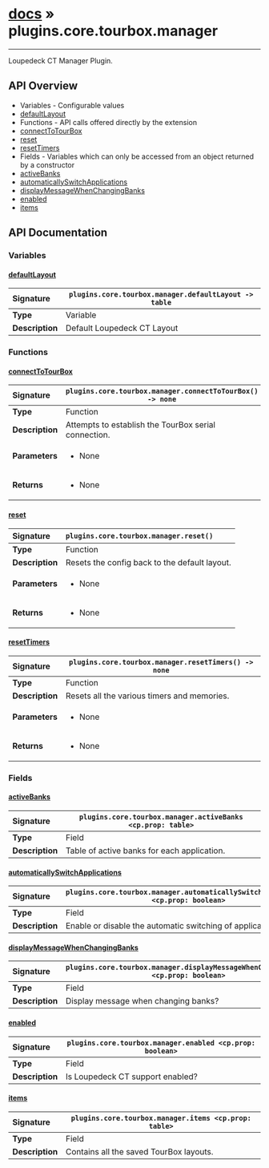 # [docs](index.md) » plugins.core.tourbox.manager
---

Loupedeck CT Manager Plugin.

## API Overview
* Variables - Configurable values
 * [defaultLayout](#defaultlayout)
* Functions - API calls offered directly by the extension
 * [connectToTourBox](#connecttotourbox)
 * [reset](#reset)
 * [resetTimers](#resettimers)
* Fields - Variables which can only be accessed from an object returned by a constructor
 * [activeBanks](#activebanks)
 * [automaticallySwitchApplications](#automaticallyswitchapplications)
 * [displayMessageWhenChangingBanks](#displaymessagewhenchangingbanks)
 * [enabled](#enabled)
 * [items](#items)

## API Documentation

### Variables

#### [defaultLayout](#defaultlayout)
| <span style="float: left;">**Signature**</span> | <span style="float: left;">`plugins.core.tourbox.manager.defaultLayout -> table` </span>                                                          |
| -----------------------------------------------------|---------------------------------------------------------------------------------------------------------|
| **Type**                                             | Variable |
| **Description**                                      | Default Loupedeck CT Layout |

### Functions

#### [connectToTourBox](#connecttotourbox)
| <span style="float: left;">**Signature**</span> | <span style="float: left;">`plugins.core.tourbox.manager.connectToTourBox() -> none` </span>                                                          |
| -----------------------------------------------------|---------------------------------------------------------------------------------------------------------|
| **Type**                                             | Function |
| **Description**                                      | Attempts to establish the TourBox serial connection. |
| **Parameters**                                       | <ul><li>None</li></ul> |
| **Returns**                                          | <ul><li>None</li></ul> |

#### [reset](#reset)
| <span style="float: left;">**Signature**</span> | <span style="float: left;">`plugins.core.tourbox.manager.reset()` </span>                                                          |
| -----------------------------------------------------|---------------------------------------------------------------------------------------------------------|
| **Type**                                             | Function |
| **Description**                                      | Resets the config back to the default layout. |
| **Parameters**                                       | <ul><li>None</li></ul> |
| **Returns**                                          | <ul><li>None</li></ul> |

#### [resetTimers](#resettimers)
| <span style="float: left;">**Signature**</span> | <span style="float: left;">`plugins.core.tourbox.manager.resetTimers() -> none` </span>                                                          |
| -----------------------------------------------------|---------------------------------------------------------------------------------------------------------|
| **Type**                                             | Function |
| **Description**                                      | Resets all the various timers and memories. |
| **Parameters**                                       | <ul><li>None</li></ul> |
| **Returns**                                          | <ul><li>None</li></ul> |

### Fields

#### [activeBanks](#activebanks)
| <span style="float: left;">**Signature**</span> | <span style="float: left;">`plugins.core.tourbox.manager.activeBanks <cp.prop: table>` </span>                                                          |
| -----------------------------------------------------|---------------------------------------------------------------------------------------------------------|
| **Type**                                             | Field |
| **Description**                                      | Table of active banks for each application. |

#### [automaticallySwitchApplications](#automaticallyswitchapplications)
| <span style="float: left;">**Signature**</span> | <span style="float: left;">`plugins.core.tourbox.manager.automaticallySwitchApplications <cp.prop: boolean>` </span>                                                          |
| -----------------------------------------------------|---------------------------------------------------------------------------------------------------------|
| **Type**                                             | Field |
| **Description**                                      | Enable or disable the automatic switching of applications. |

#### [displayMessageWhenChangingBanks](#displaymessagewhenchangingbanks)
| <span style="float: left;">**Signature**</span> | <span style="float: left;">`plugins.core.tourbox.manager.displayMessageWhenChangingBanks <cp.prop: boolean>` </span>                                                          |
| -----------------------------------------------------|---------------------------------------------------------------------------------------------------------|
| **Type**                                             | Field |
| **Description**                                      | Display message when changing banks? |

#### [enabled](#enabled)
| <span style="float: left;">**Signature**</span> | <span style="float: left;">`plugins.core.tourbox.manager.enabled <cp.prop: boolean>` </span>                                                          |
| -----------------------------------------------------|---------------------------------------------------------------------------------------------------------|
| **Type**                                             | Field |
| **Description**                                      | Is Loupedeck CT support enabled? |

#### [items](#items)
| <span style="float: left;">**Signature**</span> | <span style="float: left;">`plugins.core.tourbox.manager.items <cp.prop: table>` </span>                                                          |
| -----------------------------------------------------|---------------------------------------------------------------------------------------------------------|
| **Type**                                             | Field |
| **Description**                                      | Contains all the saved TourBox layouts. |

